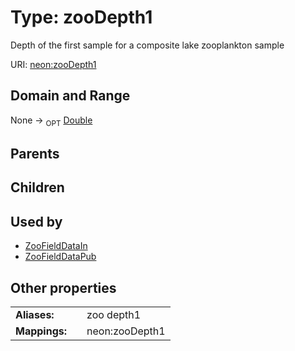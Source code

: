 
# Type: zooDepth1


Depth of the first sample for a composite lake zooplankton sample

URI: [neon:zooDepth1](https://data.neonscience.org/zooDepth1)


## Domain and Range

None ->  <sub>OPT</sub> [Double](types/Double.md)

## Parents


## Children


## Used by

 * [ZooFieldDataIn](ZooFieldDataIn.md)
 * [ZooFieldDataPub](ZooFieldDataPub.md)

## Other properties

|  |  |  |
| --- | --- | --- |
| **Aliases:** | | zoo depth1 |
| **Mappings:** | | neon:zooDepth1 |

